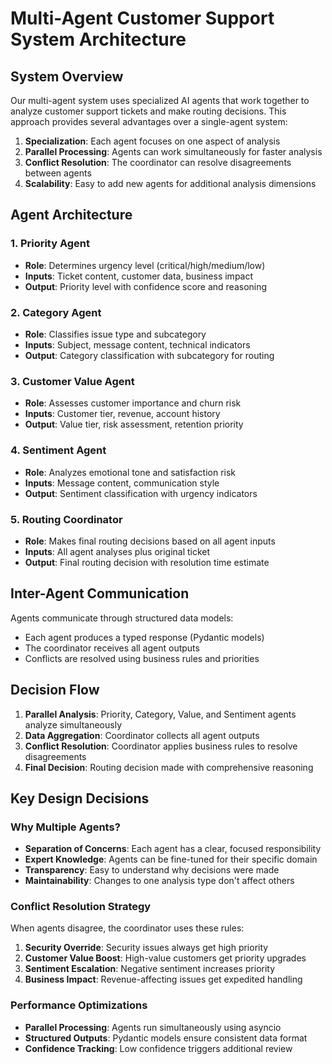 # Multi-Agent Customer Support System Architecture

## System Overview

Our multi-agent system uses specialized AI agents that work together to analyze customer support tickets and make routing decisions. This approach provides several advantages over a single-agent system:

1. **Specialization**: Each agent focuses on one aspect of analysis
2. **Parallel Processing**: Agents can work simultaneously for faster analysis
3. **Conflict Resolution**: The coordinator can resolve disagreements between agents
4. **Scalability**: Easy to add new agents for additional analysis dimensions

## Agent Architecture

### 1. Priority Agent
- **Role**: Determines urgency level (critical/high/medium/low)
- **Inputs**: Ticket content, customer data, business impact
- **Output**: Priority level with confidence score and reasoning

### 2. Category Agent  
- **Role**: Classifies issue type and subcategory
- **Inputs**: Subject, message content, technical indicators
- **Output**: Category classification with subcategory for routing

### 3. Customer Value Agent
- **Role**: Assesses customer importance and churn risk
- **Inputs**: Customer tier, revenue, account history
- **Output**: Value tier, risk assessment, retention priority

### 4. Sentiment Agent
- **Role**: Analyzes emotional tone and satisfaction risk
- **Inputs**: Message content, communication style
- **Output**: Sentiment classification with urgency indicators

### 5. Routing Coordinator
- **Role**: Makes final routing decisions based on all agent inputs
- **Inputs**: All agent analyses plus original ticket
- **Output**: Final routing decision with resolution time estimate

## Inter-Agent Communication

Agents communicate through structured data models:
- Each agent produces a typed response (Pydantic models)
- The coordinator receives all agent outputs
- Conflicts are resolved using business rules and priorities

## Decision Flow

1. **Parallel Analysis**: Priority, Category, Value, and Sentiment agents analyze simultaneously
2. **Data Aggregation**: Coordinator collects all agent outputs
3. **Conflict Resolution**: Coordinator applies business rules to resolve disagreements
4. **Final Decision**: Routing decision made with comprehensive reasoning

## Key Design Decisions

### Why Multiple Agents?
- **Separation of Concerns**: Each agent has a clear, focused responsibility
- **Expert Knowledge**: Agents can be fine-tuned for their specific domain
- **Transparency**: Easy to understand why decisions were made
- **Maintainability**: Changes to one analysis type don't affect others

### Conflict Resolution Strategy
When agents disagree, the coordinator uses these rules:
1. **Security Override**: Security issues always get high priority
2. **Customer Value Boost**: High-value customers get priority upgrades
3. **Sentiment Escalation**: Negative sentiment increases priority
4. **Business Impact**: Revenue-affecting issues get expedited handling

### Performance Optimizations
- **Parallel Processing**: Agents run simultaneously using asyncio
- **Structured Outputs**: Pydantic models ensure consistent data format
- **Confidence Tracking**: Low confidence triggers additional review